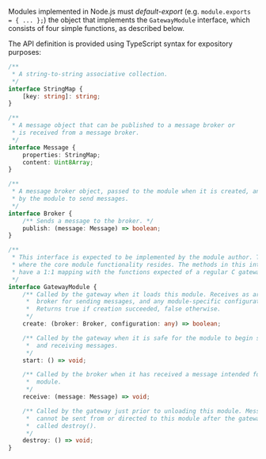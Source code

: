 Modules implemented in Node.js must *default-export* (e.g. 
`module.exports = { ... };`) the object that implements the `GatewayModule` 
interface, which consists of four simple functions, as described below.

The API definition is provided using TypeScript syntax for expository purposes:

~~~~~~~~~~~~~~~~~~~~~~~~~~~~~~~~~~~~~~~~~~~~~~~~~~~~~~~~~~~~~~~~~~~~~~~~~~~~~ ts
/**
 * A string-to-string associative collection.
 */
interface StringMap {
    [key: string]: string;
}

/**
 * A message object that can be published to a message broker or
 * is received from a message broker.
 */
interface Message {
    properties: StringMap;
    content: Uint8Array;
}

/**
 * A message broker object, passed to the module when it is created, and used
 * by the module to send messages.
 */
interface Broker {
    /** Sends a message to the broker. */
    publish: (message: Message) => boolean;
}

/**
 * This interface is expected to be implemented by the module author. This is
 * where the core module functionality resides. The methods in this interface
 * have a 1:1 mapping with the functions expected of a regular C gateway module.
 */
interface GatewayModule {
    /** Called by the gateway when it loads this module. Receives as arguments a
     *  broker for sending messages, and any module-specific configuration.
     *  Returns true if creation succeeded, false otherwise.
     */
    create: (broker: Broker, configuration: any) => boolean;

    /** Called by the gateway when it is safe for the module to begin sending
     *  and receiving messages.
     */
    start: () => void;

    /** Called by the broker when it has received a message intended for this
     *  module.
     */
    receive: (message: Message) => void;

    /** Called by the gateway just prior to unloading this module. Messages
     *  cannot be sent from or directed to this module after the gateway has
     *  called destroy().
     */
    destroy: () => void;
}
~~~~~~~~~~~~~~~~~~~~~~~~~~~~~~~~~~~~~~~~~~~~~~~~~~~~~~~~~~~~~~~~~~~~~~~~~~~~~
